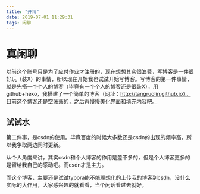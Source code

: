 ```yaml
---
title: "开博"
date: 2019-07-01 11:29:31
tags: 闲聊
---
```


# 真闲聊

​     以前这个账号只是为了应付作业才注册的，现在想想其实很浪费，写博客是一件很好玩（装X）的事情，所以现在开始我也试试开始写博客。写博客的第一件事情，就是先搭一个个人的博客（毕竟有一个个人的博客还是很装X），用github+hexo，我搭建了一个简单的博客（网址：http://tangruolin.github.io）。目前这个博客还是空荡荡的，之后再慢慢美化界面和填充内容吧。

## 试试水

 第二件事，是csdn的使用。毕竟百度的时候大多数还是csdn的出现的频率高，所以我争取两边同时更新。

​	从个人角度来讲，其实csdn和个人博客的作用是差不多的，但是个人博客更多的是留给我自己的感动吧。而csdn才是主力。

​	而这个博客，主要还是试试typora能不能理想化的上传我的博客到csdn，没什么实际的大作用，大家感兴趣的就看看，当个闲话看过去就好。